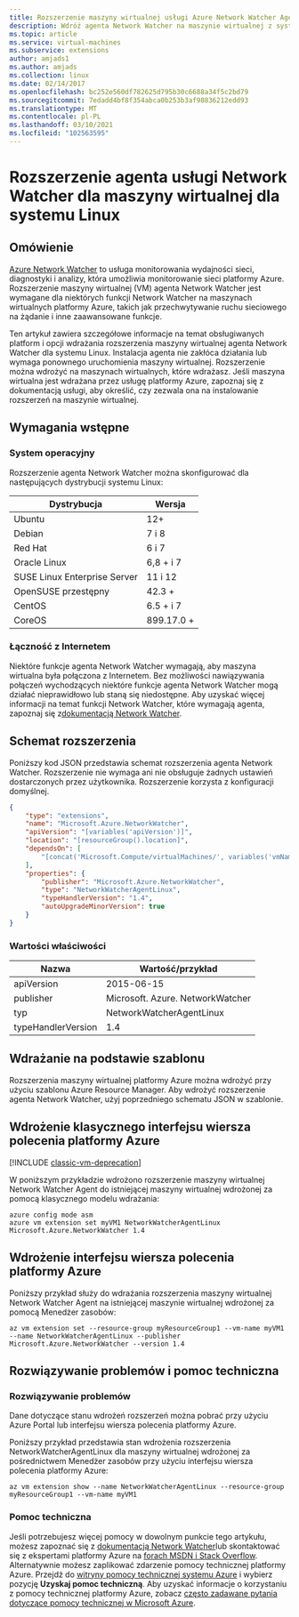 ```yaml
---
title: Rozszerzenie maszyny wirtualnej usługi Azure Network Watcher Agent dla systemu Linux
description: Wdróż agenta Network Watcher na maszynie wirtualnej z systemem Linux przy użyciu rozszerzenia maszyny wirtualnej.
ms.topic: article
ms.service: virtual-machines
ms.subservice: extensions
author: amjads1
ms.author: amjads
ms.collection: linux
ms.date: 02/14/2017
ms.openlocfilehash: bc252e560df782625d795b30c6688a34f5c2bd79
ms.sourcegitcommit: 7edadd4bf8f354abca0b253b3af98836212edd93
ms.translationtype: MT
ms.contentlocale: pl-PL
ms.lasthandoff: 03/10/2021
ms.locfileid: "102563595"
---
```

# <a name="network-watcher-agent-virtual-machine-extension-for-linux"></a>Rozszerzenie agenta usługi Network Watcher dla maszyny wirtualnej dla systemu Linux

## <a name="overview"></a>Omówienie

[Azure Network Watcher](../../network-watcher/index.yml) to usługa monitorowania wydajności sieci, diagnostyki i analizy, która umożliwia monitorowanie sieci platformy Azure. Rozszerzenie maszyny wirtualnej (VM) agenta Network Watcher jest wymagane dla niektórych funkcji Network Watcher na maszynach wirtualnych platformy Azure, takich jak przechwytywanie ruchu sieciowego na żądanie i inne zaawansowane funkcje.

Ten artykuł zawiera szczegółowe informacje na temat obsługiwanych platform i opcji wdrażania rozszerzenia maszyny wirtualnej agenta Network Watcher dla systemu Linux. Instalacja agenta nie zakłóca działania lub wymaga ponownego uruchomienia maszyny wirtualnej. Rozszerzenie można wdrożyć na maszynach wirtualnych, które wdrażasz. Jeśli maszyna wirtualna jest wdrażana przez usługę platformy Azure, zapoznaj się z dokumentacją usługi, aby określić, czy zezwala ona na instalowanie rozszerzeń na maszynie wirtualnej.

## <a name="prerequisites"></a>Wymagania wstępne

### <a name="operating-system"></a>System operacyjny

Rozszerzenie agenta Network Watcher można skonfigurować dla następujących dystrybucji systemu Linux:

| Dystrybucja | Wersja |
|---|---|
| Ubuntu | 12+ |
| Debian | 7 i 8 |
| Red Hat | 6 i 7 |
| Oracle Linux | 6,8 + i 7 |
| SUSE Linux Enterprise Server | 11 i 12 |
| OpenSUSE przestępny | 42.3 + |
| CentOS | 6.5 + i 7 |
| CoreOS | 899.17.0 + |


### <a name="internet-connectivity"></a>Łączność z Internetem

Niektóre funkcje agenta Network Watcher wymagają, aby maszyna wirtualna była połączona z Internetem. Bez możliwości nawiązywania połączeń wychodzących niektóre funkcje agenta Network Watcher mogą działać nieprawidłowo lub staną się niedostępne. Aby uzyskać więcej informacji na temat funkcji Network Watcher, które wymagają agenta, zapoznaj się z[dokumentacją Network Watcher](../../network-watcher/index.yml).

## <a name="extension-schema"></a>Schemat rozszerzenia

Poniższy kod JSON przedstawia schemat rozszerzenia agenta Network Watcher. Rozszerzenie nie wymaga ani nie obsługuje żadnych ustawień dostarczonych przez użytkownika. Rozszerzenie korzysta z konfiguracji domyślnej.

```json
{
    "type": "extensions",
    "name": "Microsoft.Azure.NetworkWatcher",
    "apiVersion": "[variables('apiVersion')]",
    "location": "[resourceGroup().location]",
    "dependsOn": [
        "[concat('Microsoft.Compute/virtualMachines/', variables('vmName'))]"
    ],
    "properties": {
        "publisher": "Microsoft.Azure.NetworkWatcher",
        "type": "NetworkWatcherAgentLinux",
        "typeHandlerVersion": "1.4",
        "autoUpgradeMinorVersion": true
    }
}
```

### <a name="property-values"></a>Wartości właściwości

| Nazwa | Wartość/przykład |
| ---- | ---- |
| apiVersion | 2015-06-15 |
| publisher | Microsoft. Azure. NetworkWatcher |
| typ | NetworkWatcherAgentLinux |
| typeHandlerVersion | 1.4 |

## <a name="template-deployment"></a>Wdrażanie na podstawie szablonu

Rozszerzenia maszyny wirtualnej platformy Azure można wdrożyć przy użyciu szablonu Azure Resource Manager. Aby wdrożyć rozszerzenie agenta Network Watcher, użyj poprzedniego schematu JSON w szablonie.

## <a name="azure-classic-cli-deployment"></a>Wdrożenie klasycznego interfejsu wiersza polecenia platformy Azure

[!INCLUDE [classic-vm-deprecation](../../../includes/classic-vm-deprecation.md)]

W poniższym przykładzie wdrożono rozszerzenie maszyny wirtualnej Network Watcher Agent do istniejącej maszyny wirtualnej wdrożonej za pomocą klasycznego modelu wdrażania:

```console
azure config mode asm
azure vm extension set myVM1 NetworkWatcherAgentLinux Microsoft.Azure.NetworkWatcher 1.4
```

## <a name="azure-cli-deployment"></a>Wdrożenie interfejsu wiersza polecenia platformy Azure

Poniższy przykład służy do wdrażania rozszerzenia maszyny wirtualnej Network Watcher Agent na istniejącej maszynie wirtualnej wdrożonej za pomocą Menedżer zasobów:

```azurecli
az vm extension set --resource-group myResourceGroup1 --vm-name myVM1 --name NetworkWatcherAgentLinux --publisher Microsoft.Azure.NetworkWatcher --version 1.4
```

## <a name="troubleshooting-and-support"></a>Rozwiązywanie problemów i pomoc techniczna

### <a name="troubleshooting"></a>Rozwiązywanie problemów

Dane dotyczące stanu wdrożeń rozszerzeń można pobrać przy użyciu Azure Portal lub interfejsu wiersza polecenia platformy Azure.

Poniższy przykład przedstawia stan wdrożenia rozszerzenia NetworkWatcherAgentLinux dla maszyny wirtualnej wdrożonej za pośrednictwem Menedżer zasobów przy użyciu interfejsu wiersza polecenia platformy Azure:

```azurecli
az vm extension show --name NetworkWatcherAgentLinux --resource-group myResourceGroup1 --vm-name myVM1
```

### <a name="support"></a>Pomoc techniczna

Jeśli potrzebujesz więcej pomocy w dowolnym punkcie tego artykułu, możesz zapoznać się z [dokumentacją Network Watcher](../../network-watcher/index.yml)lub skontaktować się z ekspertami platformy Azure na [forach MSDN i Stack Overflow](https://azure.microsoft.com/support/forums/). Alternatywnie możesz zaplikować zdarzenie pomocy technicznej platformy Azure. Przejdź do [witryny pomocy technicznej systemu Azure](https://azure.microsoft.com/support/options/) i wybierz pozycję **Uzyskaj pomoc techniczną**. Aby uzyskać informacje o korzystaniu z pomocy technicznej platformy Azure, zobacz [często zadawane pytania dotyczące pomocy technicznej w Microsoft Azure](https://azure.microsoft.com/support/faq/).
